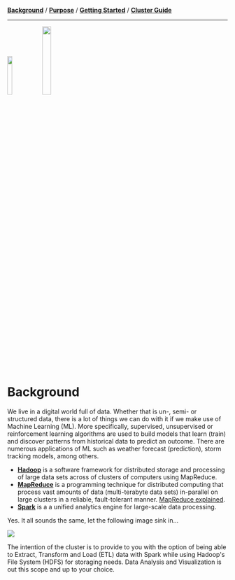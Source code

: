 [**Background**](Background.md) / [**Purpose**](Purpose.md) / [**Getting Started**](GettingStarted.md) / [**Cluster Guide**](ClusterGuide.md)

---

<img src="https://content.linkedin.com/content/dam/engineering/site-assets/images/blog/posts/2019/02/hadoopmeetup2.png" width="15%"/> <img src="https://upload.wikimedia.org/wikipedia/commons/thumb/f/f3/Apache_Spark_logo.svg/388px-Apache_Spark_logo.svg.png" width="20%"/>


# Background

We live in a digital world full of data. Whether that is un-, semi- or structured data, there is a lot of things we can do with it if we make use of Machine Learning (ML). More specifically, supervised, unsupervised or reinforcement learning algorithms are used to build models that learn (train) and discover patterns from historical data to predict an outcome. There are numerous applications of ML such as weather forecast (prediction), storm tracking models, among others.

- [**Hadoop**](https://hadoop.apache.org/) is a software framework for distributed storage and processing of large data sets across of clusters of computers using MapReduce.
- [**MapReduce**](https://www.tutorialspoint.com/hadoop/hadoop_mapreduce.htm) is a programming technique for distributed computing that process vast amounts of data (multi-terabyte data sets) in-parallel on large clusters in a reliable, fault-tolerant manner. [MapReduce explained](https://www.youtube.com/watch?v=lgWy7BwIKKQ).
- [**Spark**](https://spark.apache.org/) is a a unified analytics engine for large-scale data processing.

Yes. It all sounds the same, let the following image sink in...

<img src="https://www.clearpeaks.com/wp-content/uploads/2016/02/Big-Data-ecosystem.png"/>

The intention of the cluster is to provide to you with the option of being able to Extract, Transform and Load (ETL) data with Spark while using Hadoop's File System (HDFS) for storaging needs. Data Analysis and Visualization is out this scope and up to your choice.
